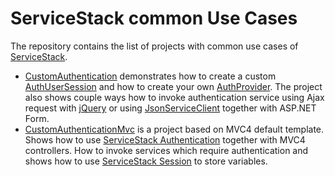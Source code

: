 # ServiceStack common Use Cases

The repository contains the list of projects with common use cases of [ServiceStack](http://www.servicestack.net).

  - [CustomAuthentication](https://github.com/ServiceStack/ServiceStack.UseCases/tree/master/CustomAuthentication) demonstrates how to create a custom [AuthUserSession](https://github.com/ServiceStack/ServiceStack/blob/master/src/ServiceStack.ServiceInterface/Auth/AuthUserSession.cs) and how to create your own [AuthProvider](https://github.com/ServiceStack/ServiceStack/blob/master/src/ServiceStack.ServiceInterface/Auth/AuthProvider.cs). The project also shows couple ways how to invoke authentication service using Ajax request with [jQuery](http://jquery.com/) or using [JsonServiceClient](https://github.com/ServiceStack/ServiceStack/blob/master/src/ServiceStack.Common/ServiceClient.Web/JsonServiceClient.cs) together with ASP.NET Form. 
  - [CustomAuthenticationMvc](https://github.com/ServiceStack/ServiceStack.UseCases/tree/master/CustomAuthenticationMvc) is a project based on MVC4 default template. Shows how to use [ServiceStack Authentication](https://github.com/ServiceStack/ServiceStack/wiki/Authentication-and-authorization) together with MVC4 controllers. How to invoke services which require authentication and shows how to use [ServiceStack Session](https://github.com/ServiceStack/ServiceStack/wiki/Sessions) to store variables.